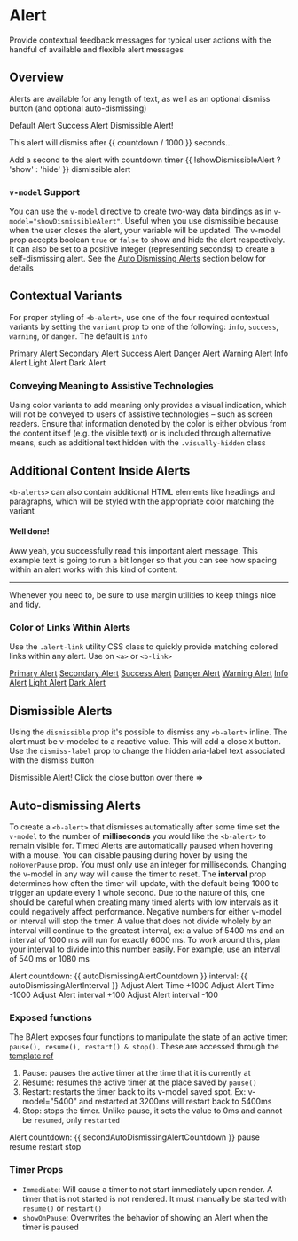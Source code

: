 # Alert

<div class="lead mb-5">

Provide contextual feedback messages for typical user actions with the handful of available and flexible alert messages

</div>

## Overview

Alerts are available for any length of text, as well as an optional dismiss button (and optional auto-dismissing)

<HighlightCard>
  <b-alert :model-value="true">Default Alert</b-alert>
  <b-alert variant="success" :model-value="true">Success Alert</b-alert>
  <b-alert v-model="showDismissibleAlert" variant="danger" dismissible>
    Dismissible Alert!
  </b-alert>
  <b-alert
    v-model="dismissCountDown"
    dismissible
    variant="warning"
    @close-countdown="countdown = $event"
  >
    <p>This alert will dismiss after {{ countdown / 1000 }} seconds...</p>
    <b-progress
      variant="warning"
      :max="dismissCountDown"
      :value="countdown"
      height="4px"
    />
  </b-alert>
  <b-button-group>
    <b-button @click="dismissCountDown = dismissCountDown + 1000" variant="info">
      Add a second to the alert with countdown timer
    </b-button>
    <b-button @click="showDismissibleAlert = !showDismissibleAlert" variant="info">
      {{ !showDismissibleAlert ? 'show' : 'hide' }} dismissible alert
    </b-button>
  </b-button-group>
  <template #html>

```vue-html
<template>
  <b-alert :model-value="true">Default Alert</b-alert>

  <b-alert variant="success" :model-value="true">Success Alert</b-alert>

  <b-alert v-model="showDismissibleAlert" variant="danger" dismissible>
    Dismissible Alert!
  </b-alert>

  <b-alert
    v-model="dismissCountDown"
    dismissible
    variant="warning"
    @close-countdown="countdown = $event"
  >
    <p>This alert will dismiss after {{ countdown / 1000 }} seconds...</p>
    <b-progress
      variant="warning"
      :max="dismissCountDown"
      :value="countdown"
      height="4px"
    />
  </b-alert>

  <b-button @click="dismissCountDown = dismissCountDown + 1000" variant="info" class="m-1">
    Add a second to the alert with countdown timer
  </b-button>

  <b-button @click="showDismissibleAlert = !showDismissibleAlert" variant="info" class="m-1">
    {{ !showDismissibleAlert ? 'show' : 'hide' }} dismissible alert
  </b-button>
</template>

<script setup lang="ts">
import { ref } from 'vue'

const showDismissibleAlert = ref(false);

const dismissCountDown = ref(10000);
const countdown = ref(0);
</script>
```

  </template>
</HighlightCard>

### `v-model` Support

You can use the `v-model` directive to create two-way data bindings as in `v-model="showDismissibleAlert"`. Useful when you use dismissible because when the user closes the alert, your variable will be updated. The v-model prop accepts boolean `true` or `false` to show and hide the alert respectively. It can also be set to a positive integer (representing seconds) to create a self-dismissing alert. See the [Auto Dismissing Alerts](#auto-dismissing-alerts) section below for details

## Contextual Variants

For proper styling of `<b-alert>`, use one of the four required contextual variants by setting the `variant` prop to one of the following: `info`, `success`, `warning`, or `danger`. The default is `info`

<HighlightCard>
  <b-alert :model-value="true" variant="primary">Primary Alert</b-alert>
  <b-alert :model-value="true" variant="secondary">Secondary Alert</b-alert>
  <b-alert :model-value="true" variant="success">Success Alert</b-alert>
  <b-alert :model-value="true" variant="danger">Danger Alert</b-alert>
  <b-alert :model-value="true" variant="warning">Warning Alert</b-alert>
  <b-alert :model-value="true" variant="info">Info Alert</b-alert>
  <b-alert :model-value="true" variant="light">Light Alert</b-alert>
  <b-alert :model-value="true" variant="dark">Dark Alert</b-alert>
  <template #html>

```vue-html
<b-alert :model-value="true" variant="primary">Primary Alert</b-alert>
<b-alert :model-value="true" variant="secondary">Secondary Alert</b-alert>
<b-alert :model-value="true" variant="success">Success Alert</b-alert>
<b-alert :model-value="true" variant="danger">Danger Alert</b-alert>
<b-alert :model-value="true" variant="warning">Warning Alert</b-alert>
<b-alert :model-value="true" variant="info">Info Alert</b-alert>
<b-alert :model-value="true" variant="light">Light Alert</b-alert>
<b-alert :model-value="true" variant="dark">Dark Alert</b-alert>
```

  </template>
</HighlightCard>

### Conveying Meaning to Assistive Technologies

Using color variants to add meaning only provides a visual indication, which will not be conveyed to users of assistive technologies – such as screen readers. Ensure that information denoted by the color is either obvious from the content itself (e.g. the visible text) or is included through alternative means, such as additional text hidden with the `.visually-hidden` class

## Additional Content Inside Alerts

`<b-alerts>` can also contain additional HTML elements like headings and paragraphs, which will be styled with the appropriate color matching the variant

<HighlightCard>
  <b-alert :model-value="true" variant="success">
    <h4 class="alert-heading">Well done!</h4>
    <p>
      Aww yeah, you successfully read this important alert message. This example text is going to
      run a bit longer so that you can see how spacing within an alert works with this kind of
      content.
    </p>
    <hr>
    <p class="mb-0">
      Whenever you need to, be sure to use margin utilities to keep things nice and tidy.
    </p>
  </b-alert>
  <template #html>

```vue-html
<b-alert :model-value="true" variant="success">
  <h4 class="alert-heading">Well done!</h4>

  <p>
    Aww yeah, you successfully read this important alert message. This example text is going to
    run a bit longer so that you can see how spacing within an alert works with this kind of
    content.
  </p>

  <hr>

  <p class="mb-0">
    Whenever you need to, be sure to use margin utilities to keep things nice and tidy.
  </p>
</b-alert>
```

  </template>
</HighlightCard>

### Color of Links Within Alerts

Use the `.alert-link` utility CSS class to quickly provide matching colored links within any alert. Use on `<a>` or `<b-link>`

<HighlightCard>
  <b-alert :model-value="true" variant="primary"><a href="#" class="alert-link">Primary Alert</a></b-alert>
  <b-alert :model-value="true" variant="secondary"><a href="#" class="alert-link">Secondary Alert</a></b-alert>
  <b-alert :model-value="true" variant="success"><a href="#" class="alert-link">Success Alert</a></b-alert>
  <b-alert :model-value="true" variant="danger"><a href="#" class="alert-link">Danger Alert</a></b-alert>
  <b-alert :model-value="true" variant="warning"><a href="#" class="alert-link">Warning Alert</a></b-alert>
  <b-alert :model-value="true" variant="info"><a href="#" class="alert-link">Info Alert</a></b-alert>
  <b-alert :model-value="true" variant="light"><a href="#" class="alert-link">Light Alert</a></b-alert>
  <b-alert :model-value="true" variant="dark"><a href="#" class="alert-link">Dark Alert</a></b-alert>
  <template #html>

```vue-html
<b-alert :model-value="true" variant="primary"><a href="#" class="alert-link">Primary Alert</a></b-alert>
<b-alert :model-value="true" variant="secondary"><a href="#" class="alert-link">Secondary Alert</a></b-alert>
<b-alert :model-value="true" variant="success"><a href="#" class="alert-link">Success Alert</a></b-alert>
<b-alert :model-value="true" variant="danger"><a href="#" class="alert-link">Danger Alert</a></b-alert>
<b-alert :model-value="true" variant="warning"><a href="#" class="alert-link">Warning Alert</a></b-alert>
<b-alert :model-value="true" variant="info"><a href="#" class="alert-link">Info Alert</a></b-alert>
<b-alert :model-value="true" variant="light"><a href="#" class="alert-link">Light Alert</a></b-alert>
<b-alert :model-value="true" variant="dark"><a href="#" class="alert-link">Dark Alert</a></b-alert>
```

  </template>
</HighlightCard>

## Dismissible Alerts

Using the `dismissible` prop it's possible to dismiss any `<b-alert>` inline. The alert must be v-modeled to a reactive value. This will add a close `X` button. Use the `dismiss-label` prop to change the hidden aria-label text associated with the dismiss button

<HighlightCard>
  <b-alert v-model="secondDismissibleAlert" dismissible>
    Dismissible Alert! Click the close button over there <b>&rArr;</b>
  </b-alert>
  <template #html>

```vue-html
<template>
  <b-alert v-model="dismissibleAlert" dismissible>
    Dismissible Alert! Click the close button over there <b>&rArr;</b>
  </b-alert>
</template>

<script setup lang="ts">
import {ref} from 'vue'

const dismissibleAlert = ref(true);
</script>
```

  </template>
</HighlightCard>

## Auto-dismissing Alerts

To create a `<b-alert>` that dismisses automatically after some time set the `v-model` to the number of **milliseconds** you would like the `<b-alert>` to remain visible for. Timed Alerts are automatically paused when hovering with a mouse. You can disable pausing during hover by using the `noHoverPause` prop. You must only use an integer for milliseconds. Changing the v-model in any way will cause the timer to reset. The **interval** prop determines how often the timer will update, with the default being 1000 to trigger an update every 1 whole second. Due to the nature of this, one should be careful when creating many timed alerts with low intervals as it could negatively affect performance. Negative numbers for either v-model or interval will stop the timer. A value that does not divide wholely by an interval will continue to the greatest interval, ex: a value of 5400 ms and an interval of 1000 ms will run for exactly 6000 ms. To work around this, plan your interval to divide into this number easily. For example, use an interval of 540 ms or 1080 ms

<HighlightCard>
  <b-alert
    v-model="autoDismissingAlert"
    :interval="autoDismissingAlertInterval"
    @close-countdown="autoDismissingAlertCountdown = $event"
  >
    Alert countdown: {{ autoDismissingAlertCountdown }} interval: {{ autoDismissingAlertInterval }}
  </b-alert>
  <b-button-group>
    <b-button @click="autoDismissingAlert = autoDismissingAlert + 1000">Adjust Alert Time +1000</b-button>
    <b-button @click="autoDismissingAlert = autoDismissingAlert - 1000">Adjust Alert Time -1000</b-button>
    <b-button @click="autoDismissingAlertInterval = autoDismissingAlertInterval + 100">Adjust Alert interval +100</b-button>
    <b-button @click="autoDismissingAlertInterval = autoDismissingAlertInterval - 100">Adjust Alert interval -100</b-button>
  </b-button-group>
  <template #html>

```vue-html
<template>
  <b-alert
    v-model="autoDismissingAlert"
    :interval="autoDismissingAlertInterval"
    @close-countdown="autoDismissingAlertCountdown = $event"
  >
    Alert countdown: {{ autoDismissingAlertCountdown }} interval: {{ autoDismissingAlertInterval }}
  </b-alert>

  <b-button-group>
    <b-button @click="autoDismissingAlert = autoDismissingAlert + 1000">Adjust Alert Time +1000</b-button>
    <b-button @click="autoDismissingAlert = autoDismissingAlert - 1000">Adjust Alert Time -1000</b-button>
    <b-button @click="autoDismissingAlertInterval = autoDismissingAlertInterval + 100">Adjust Alert interval +100</b-button>
    <b-button @click="autoDismissingAlertInterval = autoDismissingAlertInterval - 100">Adjust Alert interval -100</b-button>
  </b-button-group>
</template>

<script setup lang="ts">
import {ref} from 'vue'

const autoDismissingAlert = ref(10000);
const autoDismissingAlertInterval = ref(1000);
const autoDismissingAlertCountdown = ref(0);
</script>
```

  </template>
</HighlightCard>

### Exposed functions

The BAlert exposes four functions to manipulate the state of an active timer: `pause(), resume(), restart() & stop()`. These are accessed through the [template ref](https://vuejs.org/guide/essentials/template-refs.html#template-refs)

1. Pause: pauses the active timer at the time that it is currently at
2. Resume: resumes the active timer at the place saved by `pause()`
3. Restart: restarts the timer back to its v-model saved spot. Ex: v-model="5400" and restarted at 3200ms will restart back to 5400ms
4. Stop: stops the timer. Unlike pause, it sets the value to 0ms and cannot be `resumed`, only `restarted`

<HighlightCard>
  <b-alert
    v-model="secondAutoDismissingAlert"
    ref="myAlert"
    @close-countdown="secondAutoDismissingAlertCountdown = $event"
  >
    Alert countdown: {{ secondAutoDismissingAlertCountdown }}
  </b-alert>
  <b-button-group>
    <b-button @click="pause">pause</b-button>
    <b-button @click="resume">resume</b-button>
    <b-button @click="restart">restart</b-button>
    <b-button @click="stop">stop</b-button>
  </b-button-group>
  <template #html>

```vue-html
<template>
  <b-alert
    v-model="secondAutoDismissingAlert"
    ref="myAlert"
    @close-countdown="secondAutoDismissingAlertCountdown = $event"
  >
    Alert countdown: {{ secondAutoDismissingAlertCountdown }}
  </b-alert>

  <b-button-group>
    <b-button @click="pause">pause</b-button>
    <b-button @click="resume">resume</b-button>
    <b-button @click="restart">restart</b-button>
    <b-button @click="stop">stop</b-button>
  </b-button-group>
</template>

<script setup lang="ts">
import {ref} from 'vue'
import type {BAlert} from 'bootstrap-vue-next'

const secondAutoDismissingAlert = ref(10000);
const secondAutoDismissingAlertCountdown = ref(0);
const myAlert = ref<null | InstanceType<typeof BAlert>>(null)

// Where 'myAlert' is the **ref** of the BAlert
const pause = () => myAlert.value?.pause()
const resume = () => myAlert.value?.resume()
const restart = () => myAlert.value?.restart()
const stop = () => myAlert.value?.stop()
</script>
```

  </template>
</HighlightCard>

### Timer Props

- `Immediate`: Will cause a timer to not start immediately upon render. A timer that is not started is not rendered. It must manually be started with `resume()` or `restart()`
- `showOnPause`: Overwrites the behavior of showing an Alert when the timer is paused

<ComponentReference :data="data"></ComponentReference>

<script setup lang="ts">
import {data} from '../../data/components/alert.data'
import {BAlert, BProgress, BButton, BButtonGroup} from 'bootstrap-vue-next'
import ComponentReference from '../../components/ComponentReference.vue'
import HighlightCard from '../../components/HighlightCard.vue'
import {ref, computed} from 'vue'

const showDismissibleAlert = ref(false);

const dismissCountDown = ref(10000);
const countdown = ref(0);

const secondDismissibleAlert = ref(true);

const autoDismissingAlert = ref(10000);
const autoDismissingAlertInterval = ref(1000);
const autoDismissingAlertCountdown = ref(0);

const secondAutoDismissingAlert = ref(10000);
const secondAutoDismissingAlertCountdown = ref(0);
const myAlert = ref(null)

const pause = () => myAlert.value?.pause()
const resume = () => myAlert.value?.resume()
const restart = () => myAlert.value?.restart()
const stop = () => myAlert.value?.stop()
</script>

